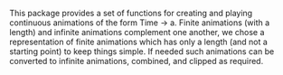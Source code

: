 This package provides a set of functions for creating and playing continuous animations of the form Time -> a.
Finite animations (with a length) and infinite animations complement one another, we chose a representation of 
finite animations which has only a length (and not a starting point) to keep things simple. If needed such animations
can be converted to infinite animations, combined, and clipped as required.